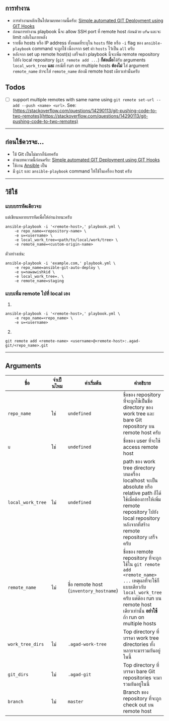 ## การทำงาน

- การทำงานหลักเป็นไปตามบทความนี้ครับ: [Simple automated GIT Deployment using GIT Hooks](https://gist.github.com/noelboss/3fe13927025b89757f8fb12e9066f2fa)
- ก่อนการทำงาน playbook นี้จะ allow SSH port ที่ remote host ก่อนด้วย `ufw` และจะ limit กลับในภายหลัง
- รายชื่อ hosts หรือ IP address ทั้งหมดที่ระบุใน `hosts` file หรือ `-i` flag ของ `ansible-playbook` command จะถูกใช้ เนื่องจาก set ค่า `hosts` ไว้เป็น `all` ครับ
- หลังจาก set up remote host(s) เสร็จแล้ว playbook นี้จะเพิ่ม remote repository ไปยัง local repository (`git remote add ...`) **ก็ต่อเมื่อ**ได้รับ arguments `local_work_tree` **และ** กรณีที่ run on multiple hosts **ต้องไม่** ใส่ argument `remote_name` ถ้าจะใส่ `remote_name` ต้องมี remote host เดียวเท่านั้นครับ

## Todos

- [ ] support multiple remotes with same name using `git remote set-url --add --push <name> <url>`. See: [https://stackoverflow.com/questions/14290113/git-pushing-code-to-two-remotes](https://stackoverflow.com/questions/14290113/git-pushing-code-to-two-remotes)

---

## ก่อนใช้ควรจะ...

- ใช้ Git เป็นไม่มากก็น้อยครับ
- อ่านบทความนี้ก่อนครับ: [Simple automated GIT Deployment using GIT Hooks](https://gist.github.com/noelboss/3fe13927025b89757f8fb12e9066f2fa)
- ใช้งาน [Ansible](https://docs.ansible.com/ansible/latest/index.html) เป็น
- มี `git` และ `ansible-playbook` command ให้ใช้ในเครื่อง host ครับ

---

## วิธีใช้

### แบบบรรทัดเดียวจบ

แต่เขียนหลายบรรทัดเพื่อให้อ่านง่ายนะครับ

```shell
ansible-playbook -i '<remote-host>,' playbook.yml \
    -e repo_name=<repository-name> \
    -e u=<username> \
    -e local_work_tree=<path/to/local/work/tree> \
    -e remote_name=<custom-origin-name>
```

ตัวอย่างเช่น:

```shell
ansible-playbook -i 'example.com,' playbook.yml \
    -e repo_name=ansible-git-auto-deploy \
    -e u=nawawishkid \
    -e local_work_tree=. \
    -e remote_name=staging
```

### แบบเพิ่ม remote ไปที่ local เอง

1.

```shell
ansible-playbook -i '<remote-host>,' playbook.yml \
    -e repo_name=<repo_name> \
    -e u=<username>
```

2.

```shell
git remote add <remote-name> <username>@<remote-host>:.agad-git/<repo_name>.git
```

---

## Arguments

| ชื่อ              | จำเป็นไหม | ค่าเริ่มต้น                             | คำอธิบาย                                                                                                                                                                                                    |
| ----------------- | --------- | --------------------------------------- | ----------------------------------------------------------------------------------------------------------------------------------------------------------------------------------------------------------- |
| `repo_name`       | ใช่       | `undefined`                             | ชื่อของ repository ที่จะถูกใช้เป็นชื่อ directory ของ work tree และ bare Git repository บน remote host ครับ                                                                                                  |
| `u`               | ใช่       | `undefined`                             | ชื่อของ user ที่จะใช้ access remote host                                                                                                                                                                    |
| `local_work_tree` | ไม่       | `undefined`                             | path ของ work tree directory บนเครื่อง localhost จะเป็น absolute หรือ relative path ก็ได้ ใช้เมื่อต้องการให้เพิ่ม remote repository ไปยัง local repository หลังจากที่สร้าง remote repository เสร็จครับ      |
| `remote_name`     | ไม่       | ชื่อ remote host (`inventory_hostname`) | ชื่อของ remote repository ที่จะถูกใช้ใน `git remote add <remote_name> ...` เหตุผลที่จะใช้ก็แบบเดียวกับ `local_work_tree` ครับ แต่ต้อง run บน remote host เดียวเท่านั้น **อย่าใช้**ถ้า run on multiple hosts |
| `work_tree_dirs`  | ไม่       | `.agad-work-tree`                       | Top directory ที่บรรดา work tree directories ทั้งหลายจะมารวมกันอยู่ในนี้                                                                                                                                    |
| `git_dirs`        | ไม่       | `.agad-git`                             | Top directory ที่บรรดา bare Git repositories จะมารวมกันอยู่ในนี้                                                                                                                                            |
| `branch`          | ไม่       | `master`                                | Branch ของ repository ที่จะถูก check out บน remote host                                                                                                                                                     |
